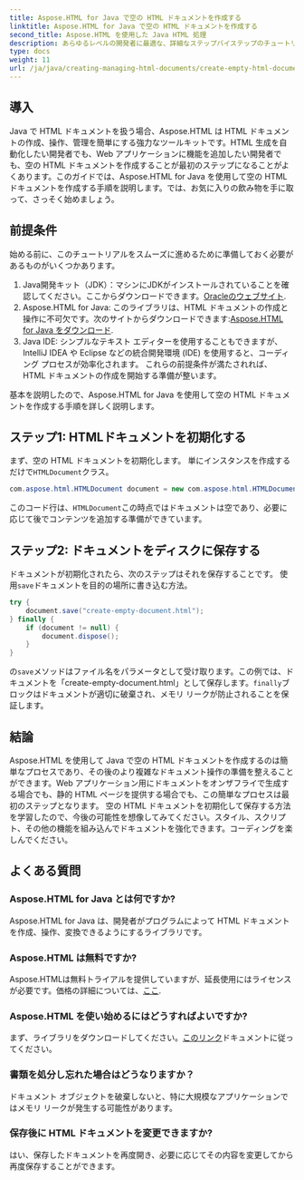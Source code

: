 ```yaml
---
title: Aspose.HTML for Java で空の HTML ドキュメントを作成する
linktitle: Aspose.HTML for Java で空の HTML ドキュメントを作成する
second_title: Aspose.HTML を使用した Java HTML 処理
description: あらゆるレベルの開発者に最適な、詳細なステップバイステップのチュートリアルで、Aspose.HTML を使用して Java で空の HTML ドキュメントを作成する方法を学びます。
type: docs
weight: 11
url: /ja/java/creating-managing-html-documents/create-empty-html-documents/
---
```

## 導入
Java で HTML ドキュメントを扱う場合、Aspose.HTML は HTML ドキュメントの作成、操作、管理を簡単にする強力なツールキットです。HTML 生成を自動化したい開発者でも、Web アプリケーションに機能を追加したい開発者でも、空の HTML ドキュメントを作成することが最初のステップになることがよくあります。このガイドでは、Aspose.HTML for Java を使用して空の HTML ドキュメントを作成する手順を説明します。では、お気に入りの飲み物を手に取って、さっそく始めましょう。
## 前提条件
始める前に、このチュートリアルをスムーズに進めるために準備しておく必要があるものがいくつかあります。
1.  Java開発キット（JDK）：マシンにJDKがインストールされていることを確認してください。ここからダウンロードできます。[Oracleのウェブサイト](https://www.oracle.com/java/technologies/javase-jdk11-downloads.html).
2. Aspose.HTML for Java: このライブラリは、HTML ドキュメントの作成と操作に不可欠です。次のサイトからダウンロードできます:[Aspose.HTML for Java をダウンロード](https://releases.aspose.com/html/java/).
3. Java IDE: シンプルなテキスト エディターを使用することもできますが、IntelliJ IDEA や Eclipse などの統合開発環境 (IDE) を使用すると、コーディング プロセスが効率化されます。
これらの前提条件が満たされれば、HTML ドキュメントの作成を開始する準備が整います。

基本を説明したので、Aspose.HTML for Java を使用して空の HTML ドキュメントを作成する手順を詳しく説明します。
## ステップ1: HTMLドキュメントを初期化する
まず、空の HTML ドキュメントを初期化します。
単にインスタンスを作成するだけで`HTMLDocument`クラス。
```java
com.aspose.html.HTMLDocument document = new com.aspose.html.HTMLDocument();
```
このコード行は、`HTMLDocument`この時点ではドキュメントは空であり、必要に応じて後でコンテンツを追加する準備ができています。
## ステップ2: ドキュメントをディスクに保存する
ドキュメントが初期化されたら、次のステップはそれを保存することです。
使用`save`ドキュメントを目的の場所に書き込む方法。
```java
try {
    document.save("create-empty-document.html");
} finally {
    if (document != null) {
        document.dispose();
    }
}
```
の`save`メソッドはファイル名をパラメータとして受け取ります。この例では、ドキュメントを「create-empty-document.html」として保存します。`finally`ブロックはドキュメントが適切に破棄され、メモリ リークが防止されることを保証します。
## 結論
Aspose.HTML を使用して Java で空の HTML ドキュメントを作成するのは簡単なプロセスであり、その後のより複雑なドキュメント操作の準備を整えることができます。Web アプリケーション用にドキュメントをオンザフライで生成する場合でも、静的 HTML ページを提供する場合でも、この簡単なプロセスは最初のステップとなります。 
空の HTML ドキュメントを初期化して保存する方法を学習したので、今後の可能性を想像してみてください。スタイル、スクリプト、その他の機能を組み込んでドキュメントを強化できます。コーディングを楽しんでください。
## よくある質問
### Aspose.HTML for Java とは何ですか?
Aspose.HTML for Java は、開発者がプログラムによって HTML ドキュメントを作成、操作、変換できるようにするライブラリです。
### Aspose.HTML は無料ですか?
Aspose.HTMLは無料トライアルを提供していますが、延長使用にはライセンスが必要です。価格の詳細については、[ここ](https://purchase.aspose.com/buy).
### Aspose.HTML を使い始めるにはどうすればよいですか?
まず、ライブラリをダウンロードしてください。[このリンク](https://releases.aspose.com/html/java/)ドキュメントに従ってください。
### 書類を処分し忘れた場合はどうなりますか？
ドキュメント オブジェクトを破棄しないと、特に大規模なアプリケーションではメモリ リークが発生する可能性があります。
### 保存後に HTML ドキュメントを変更できますか?
はい、保存したドキュメントを再度開き、必要に応じてその内容を変更してから再度保存することができます。